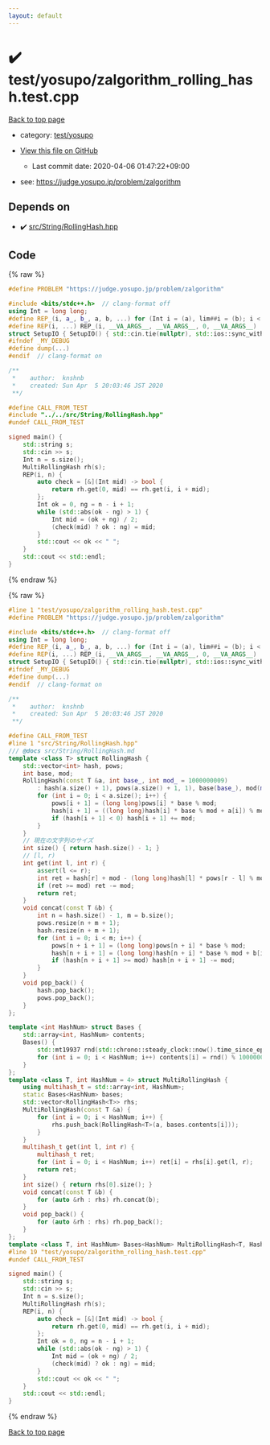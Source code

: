 ```yaml
---
layout: default
---
```


<!-- mathjax config similar to math.stackexchange -->
<script type="text/javascript" async
  src="https://cdnjs.cloudflare.com/ajax/libs/mathjax/2.7.5/MathJax.js?config=TeX-MML-AM_CHTML">
</script>
<script type="text/x-mathjax-config">
  MathJax.Hub.Config({
    TeX: { equationNumbers: { autoNumber: "AMS" }},
    tex2jax: {
      inlineMath: [ ['$','$'] ],
      processEscapes: true
    },
    "HTML-CSS": { matchFontHeight: false },
    displayAlign: "left",
    displayIndent: "2em"
  });
</script>

<script type="text/javascript" src="https://cdnjs.cloudflare.com/ajax/libs/jquery/3.4.1/jquery.min.js"></script>
<script src="https://cdn.jsdelivr.net/npm/jquery-balloon-js@1.1.2/jquery.balloon.min.js" integrity="sha256-ZEYs9VrgAeNuPvs15E39OsyOJaIkXEEt10fzxJ20+2I=" crossorigin="anonymous"></script>
<script type="text/javascript" src="../../../assets/js/copy-button.js"></script>
<link rel="stylesheet" href="../../../assets/css/copy-button.css" />


# :heavy_check_mark: test/yosupo/zalgorithm_rolling_hash.test.cpp

<a href="../../../index.html">Back to top page</a>

* category: <a href="../../../index.html#0b58406058f6619a0f31a172defc0230">test/yosupo</a>
* <a href="{{ site.github.repository_url }}/blob/master/test/yosupo/zalgorithm_rolling_hash.test.cpp">View this file on GitHub</a>
    - Last commit date: 2020-04-06 01:47:22+09:00


* see: <a href="https://judge.yosupo.jp/problem/zalgorithm">https://judge.yosupo.jp/problem/zalgorithm</a>


## Depends on

* :heavy_check_mark: <a href="../../../library/src/String/RollingHash.hpp.html">src/String/RollingHash.hpp</a>


## Code

<a id="unbundled"></a>
{% raw %}
```cpp
#define PROBLEM "https://judge.yosupo.jp/problem/zalgorithm"

#include <bits/stdc++.h>  // clang-format off
using Int = long long;
#define REP_(i, a_, b_, a, b, ...) for (Int i = (a), lim##i = (b); i < lim##i; i++)
#define REP(i, ...) REP_(i, __VA_ARGS__, __VA_ARGS__, 0, __VA_ARGS__)
struct SetupIO { SetupIO() { std::cin.tie(nullptr), std::ios::sync_with_stdio(false), std::cout << std::fixed << std::setprecision(13); } } setup_io;
#ifndef _MY_DEBUG
#define dump(...)
#endif  // clang-format on

/**
 *    author:  knshnb
 *    created: Sun Apr  5 20:03:46 JST 2020
 **/

#define CALL_FROM_TEST
#include "../../src/String/RollingHash.hpp"
#undef CALL_FROM_TEST

signed main() {
    std::string s;
    std::cin >> s;
    Int n = s.size();
    MultiRollingHash rh(s);
    REP(i, n) {
        auto check = [&](Int mid) -> bool {
            return rh.get(0, mid) == rh.get(i, i + mid);
        };
        Int ok = 0, ng = n - i + 1;
        while (std::abs(ok - ng) > 1) {
            Int mid = (ok + ng) / 2;
            (check(mid) ? ok : ng) = mid;
        }
        std::cout << ok << " ";
    }
    std::cout << std::endl;
}

```
{% endraw %}

<a id="bundled"></a>
{% raw %}
```cpp
#line 1 "test/yosupo/zalgorithm_rolling_hash.test.cpp"
#define PROBLEM "https://judge.yosupo.jp/problem/zalgorithm"

#include <bits/stdc++.h>  // clang-format off
using Int = long long;
#define REP_(i, a_, b_, a, b, ...) for (Int i = (a), lim##i = (b); i < lim##i; i++)
#define REP(i, ...) REP_(i, __VA_ARGS__, __VA_ARGS__, 0, __VA_ARGS__)
struct SetupIO { SetupIO() { std::cin.tie(nullptr), std::ios::sync_with_stdio(false), std::cout << std::fixed << std::setprecision(13); } } setup_io;
#ifndef _MY_DEBUG
#define dump(...)
#endif  // clang-format on

/**
 *    author:  knshnb
 *    created: Sun Apr  5 20:03:46 JST 2020
 **/

#define CALL_FROM_TEST
#line 1 "src/String/RollingHash.hpp"
/// @docs src/String/RollingHash.md
template <class T> struct RollingHash {
    std::vector<int> hash, pows;
    int base, mod;
    RollingHash(const T &a, int base_, int mod_ = 1000000009)
        : hash(a.size() + 1), pows(a.size() + 1, 1), base(base_), mod(mod_) {
        for (int i = 0; i < a.size(); i++) {
            pows[i + 1] = (long long)pows[i] * base % mod;
            hash[i + 1] = ((long long)hash[i] * base % mod + a[i]) % mod;
            if (hash[i + 1] < 0) hash[i + 1] += mod;
        }
    }
    // 現在の文字列のサイズ
    int size() { return hash.size() - 1; }
    // [l, r)
    int get(int l, int r) {
        assert(l <= r);
        int ret = hash[r] + mod - (long long)hash[l] * pows[r - l] % mod;
        if (ret >= mod) ret -= mod;
        return ret;
    }
    void concat(const T &b) {
        int n = hash.size() - 1, m = b.size();
        pows.resize(n + m + 1);
        hash.resize(n + m + 1);
        for (int i = 0; i < m; i++) {
            pows[n + i + 1] = (long long)pows[n + i] * base % mod;
            hash[n + i + 1] = (long long)hash[n + i] * base % mod + b[i];
            if (hash[n + i + 1] >= mod) hash[n + i + 1] -= mod;
        }
    }
    void pop_back() {
        hash.pop_back();
        pows.pop_back();
    }
};

template <int HashNum> struct Bases {
    std::array<int, HashNum> contents;
    Bases() {
        std::mt19937 rnd(std::chrono::steady_clock::now().time_since_epoch().count());
        for (int i = 0; i < HashNum; i++) contents[i] = rnd() % 1000000;
    }
};
template <class T, int HashNum = 4> struct MultiRollingHash {
    using multihash_t = std::array<int, HashNum>;
    static Bases<HashNum> bases;
    std::vector<RollingHash<T>> rhs;
    MultiRollingHash(const T &a) {
        for (int i = 0; i < HashNum; i++) {
            rhs.push_back(RollingHash<T>(a, bases.contents[i]));
        }
    }
    multihash_t get(int l, int r) {
        multihash_t ret;
        for (int i = 0; i < HashNum; i++) ret[i] = rhs[i].get(l, r);
        return ret;
    }
    int size() { return rhs[0].size(); }
    void concat(const T &b) {
        for (auto &rh : rhs) rh.concat(b);
    }
    void pop_back() {
        for (auto &rh : rhs) rh.pop_back();
    }
};
template <class T, int HashNum> Bases<HashNum> MultiRollingHash<T, HashNum>::bases;
#line 19 "test/yosupo/zalgorithm_rolling_hash.test.cpp"
#undef CALL_FROM_TEST

signed main() {
    std::string s;
    std::cin >> s;
    Int n = s.size();
    MultiRollingHash rh(s);
    REP(i, n) {
        auto check = [&](Int mid) -> bool {
            return rh.get(0, mid) == rh.get(i, i + mid);
        };
        Int ok = 0, ng = n - i + 1;
        while (std::abs(ok - ng) > 1) {
            Int mid = (ok + ng) / 2;
            (check(mid) ? ok : ng) = mid;
        }
        std::cout << ok << " ";
    }
    std::cout << std::endl;
}

```
{% endraw %}

<a href="../../../index.html">Back to top page</a>

